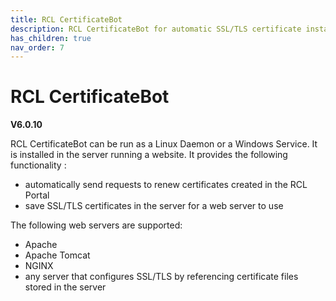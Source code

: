 ```yaml
---
title: RCL CertificateBot
description: RCL CertificateBot for automatic SSL/TLS certificate installation and renewal in Linux and Windows servers
has_children: true
nav_order: 7
---
```


# RCL CertificateBot
**V6.0.10**

RCL CertificateBot can be run as a Linux Daemon or a Windows Service. It is installed in the server running a website. It provides the following functionality :

- automatically send requests to renew certificates created in the RCL Portal
- save SSL/TLS certificates in the server for a web server to use 

The following web servers are supported:

- Apache
- Apache Tomcat
- NGINX
- any server that configures SSL/TLS by referencing certificate files stored in the server